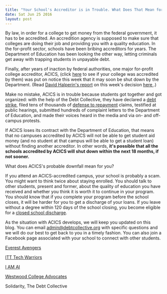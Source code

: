 ```yaml
---
title: "Your School's Accreditor is in Trouble. What Does That Mean for You?"
date: Sat Jun 25 2016
layout: post
---
```


By law, in order for a college to get money from the federal government, it has to be accredited. An accredition agency is supposed to make sure that colleges are doing their job and providing you with a quality education. In the for-profit sector, schools have been bribing accreditors for years. The Department of Education has been looking the other way, letting criminals get away with trapping students in unpayable debt.   

Finally, after years of inaction by federal authorities, one major for-profit college accreditor, ACICS, (click [here](https://drive.google.com/file/d/0Bwr4YBvoT1TNNUZqWWVISDBqNFk/view?usp=sharing) to see if your college was accredited by them) was put on notice this week that it may soon be shut down by the Department. (Read [David Halperin's report](http://www.huffingtonpost.com/davidhalperin/for-a-day-broke-students_b_10660102.html) on this week's decision [here ](http://www.huffingtonpost.com/davidhalperin/for-a-day-broke-students_b_10660102.html).) 

Make no mistake, ACICS is in trouble because students got together and got organized: with the help of the Debt Collective, they have declared a [debt strike](http://debtcollective.org/studentstrike), filed tens of thousands of [defense to repayment](http://debtcollective.org/defense-to-repayment) claims, testified at public hearings, submitted hundreds of complaint letters to the Department of Education, and made their voices heard in the media and via on- and off-campus protests.    

If ACICS loses its contract with the Department of Education, that means that no campuses accredited by ACICS will not be able to get student aid money (and no student at that campus will be able to get a student loan) without finding another accreditor. In other words, **it's possible that all the schools accredited by ACICS will shut down within the next 18 months, if not sooner.**  

What does ACICS's probable downfall mean for you? 

If you attend an ACICS-accredited campus, your school is probably a scam. You might want to think twice about staying enrolled. You should talk to other students, present and former, about the quality of education you have received and whether you think it is worth it to continue in your program. You should know that if you complete your program before the school closes, it will be harder for you to get a discharge of your loans. If you leave without a degree within 120 days of the school closing, you become eligible for a 	[closed school discharge](http://studentaid.ed.gov/sa/repay-loans/forgiveness-cancellation/closed-school). 

As the situation with ACICS develops, we will keep you updated on this blog. You can email admin@debtcollective.org with specific questions and we will do our best to get back to you in a timely fashion. You can also join a Facebook page associated with your school to connect with other students. 

[Everest Avengers](http://https://www.facebook.com/groups/everestavengers/)

[ITT Tech Warriors](http://www.facebook.com/groups/ITTTechnicalInstituteLawsuitWarriors/)

[I AM AI](http://www.facebook.com/groups/aistudents/)

[Westwood College Advocates](http://www.facebook.com/groups/WestwoodAdvocates/)

Solidarity,
The Debt Collective


